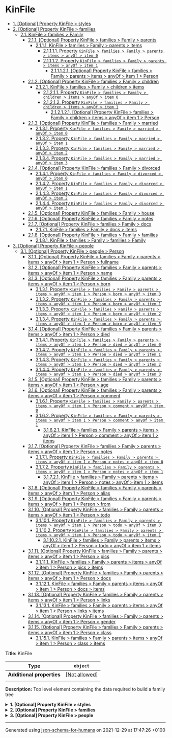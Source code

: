 # KinFile

- [1. [Optional] Property KinFile > styles](#styles)
- [2. [Optional] Property KinFile > families](#families)
  - [2.1. KinFile > families > Family](#families_items)
    - [2.1.1. [Optional] Property KinFile > families > Family > parents](#families_items_parents)
      - [2.1.1.1. KinFile > families > Family > parents > items](#families_items_parents_items)
        - [2.1.1.1.1. Property `KinFile > families > Family > parents > items > anyOf > item 0`](#families_items_parents_items_anyOf_i0)
        - [2.1.1.1.2. Property `KinFile > families > Family > parents > items > anyOf > item 1`](#families_items_parents_items_anyOf_i1)
          - [2.1.1.1.2.1. [Optional] Property KinFile > families > Family > parents > items > anyOf > item 1 > Person](#families_items_parents_items_anyOf_i1_additionalProperties)
    - [2.1.2. [Optional] Property KinFile > families > Family > children](#families_items_children)
      - [2.1.2.1. KinFile > families > Family > children > items](#families_items_children_items)
        - [2.1.2.1.1. Property `KinFile > families > Family > children > items > anyOf > item 0`](#families_items_children_items_anyOf_i0)
        - [2.1.2.1.2. Property `KinFile > families > Family > children > items > anyOf > item 1`](#families_items_children_items_anyOf_i1)
          - [2.1.2.1.2.1. [Optional] Property KinFile > families > Family > children > items > anyOf > item 1 > Person](#families_items_children_items_anyOf_i1_additionalProperties)
    - [2.1.3. [Optional] Property KinFile > families > Family > married](#families_items_married)
      - [2.1.3.1. Property `KinFile > families > Family > married > anyOf > item 0`](#families_items_married_anyOf_i0)
      - [2.1.3.2. Property `KinFile > families > Family > married > anyOf > item 1`](#families_items_married_anyOf_i1)
      - [2.1.3.3. Property `KinFile > families > Family > married > anyOf > item 2`](#families_items_married_anyOf_i2)
      - [2.1.3.4. Property `KinFile > families > Family > married > anyOf > item 3`](#families_items_married_anyOf_i3)
    - [2.1.4. [Optional] Property KinFile > families > Family > divorced](#families_items_divorced)
      - [2.1.4.1. Property `KinFile > families > Family > divorced > anyOf > item 0`](#families_items_divorced_anyOf_i0)
      - [2.1.4.2. Property `KinFile > families > Family > divorced > anyOf > item 1`](#families_items_divorced_anyOf_i1)
      - [2.1.4.3. Property `KinFile > families > Family > divorced > anyOf > item 2`](#families_items_divorced_anyOf_i2)
      - [2.1.4.4. Property `KinFile > families > Family > divorced > anyOf > item 3`](#families_items_divorced_anyOf_i3)
    - [2.1.5. [Optional] Property KinFile > families > Family > house](#families_items_house)
    - [2.1.6. [Optional] Property KinFile > families > Family > notes](#families_items_notes)
    - [2.1.7. [Optional] Property KinFile > families > Family > docs](#families_items_docs)
      - [2.1.7.1. KinFile > families > Family > docs > items](#families_items_docs_items)
    - [2.1.8. [Optional] Property KinFile > families > Family > families](#families_items_families)
      - [2.1.8.1. KinFile > families > Family > families > Family](#families_items_families_items)
- [3. [Optional] Property KinFile > people](#people)
  - [3.1. [Optional] Property KinFile > people > Person](#people_additionalProperties)
    - [3.1.1. [Optional] Property KinFile > families > Family > parents > items > anyOf > item 1 > Person > fullname](#families_items_parents_items_anyOf_i1_additionalProperties_fullname)
    - [3.1.2. [Optional] Property KinFile > families > Family > parents > items > anyOf > item 1 > Person > name](#families_items_parents_items_anyOf_i1_additionalProperties_name)
    - [3.1.3. [Optional] Property KinFile > families > Family > parents > items > anyOf > item 1 > Person > born](#families_items_parents_items_anyOf_i1_additionalProperties_born)
      - [3.1.3.1. Property `KinFile > families > Family > parents > items > anyOf > item 1 > Person > born > anyOf > item 0`](#families_items_parents_items_anyOf_i1_additionalProperties_born_anyOf_i0)
      - [3.1.3.2. Property `KinFile > families > Family > parents > items > anyOf > item 1 > Person > born > anyOf > item 1`](#families_items_parents_items_anyOf_i1_additionalProperties_born_anyOf_i1)
      - [3.1.3.3. Property `KinFile > families > Family > parents > items > anyOf > item 1 > Person > born > anyOf > item 2`](#families_items_parents_items_anyOf_i1_additionalProperties_born_anyOf_i2)
      - [3.1.3.4. Property `KinFile > families > Family > parents > items > anyOf > item 1 > Person > born > anyOf > item 3`](#families_items_parents_items_anyOf_i1_additionalProperties_born_anyOf_i3)
    - [3.1.4. [Optional] Property KinFile > families > Family > parents > items > anyOf > item 1 > Person > died](#families_items_parents_items_anyOf_i1_additionalProperties_died)
      - [3.1.4.1. Property `KinFile > families > Family > parents > items > anyOf > item 1 > Person > died > anyOf > item 0`](#families_items_parents_items_anyOf_i1_additionalProperties_died_anyOf_i0)
      - [3.1.4.2. Property `KinFile > families > Family > parents > items > anyOf > item 1 > Person > died > anyOf > item 1`](#families_items_parents_items_anyOf_i1_additionalProperties_died_anyOf_i1)
      - [3.1.4.3. Property `KinFile > families > Family > parents > items > anyOf > item 1 > Person > died > anyOf > item 2`](#families_items_parents_items_anyOf_i1_additionalProperties_died_anyOf_i2)
      - [3.1.4.4. Property `KinFile > families > Family > parents > items > anyOf > item 1 > Person > died > anyOf > item 3`](#families_items_parents_items_anyOf_i1_additionalProperties_died_anyOf_i3)
    - [3.1.5. [Optional] Property KinFile > families > Family > parents > items > anyOf > item 1 > Person > age](#families_items_parents_items_anyOf_i1_additionalProperties_age)
    - [3.1.6. [Optional] Property KinFile > families > Family > parents > items > anyOf > item 1 > Person > comment](#families_items_parents_items_anyOf_i1_additionalProperties_comment)
      - [3.1.6.1. Property `KinFile > families > Family > parents > items > anyOf > item 1 > Person > comment > anyOf > item 0`](#families_items_parents_items_anyOf_i1_additionalProperties_comment_anyOf_i0)
      - [3.1.6.2. Property `KinFile > families > Family > parents > items > anyOf > item 1 > Person > comment > anyOf > item 1`](#families_items_parents_items_anyOf_i1_additionalProperties_comment_anyOf_i1)
        - [3.1.6.2.1. KinFile > families > Family > parents > items > anyOf > item 1 > Person > comment > anyOf > item 1 > items](#families_items_parents_items_anyOf_i1_additionalProperties_comment_anyOf_i1_items)
    - [3.1.7. [Optional] Property KinFile > families > Family > parents > items > anyOf > item 1 > Person > notes](#families_items_parents_items_anyOf_i1_additionalProperties_notes)
      - [3.1.7.1. Property `KinFile > families > Family > parents > items > anyOf > item 1 > Person > notes > anyOf > item 0`](#families_items_parents_items_anyOf_i1_additionalProperties_notes_anyOf_i0)
      - [3.1.7.2. Property `KinFile > families > Family > parents > items > anyOf > item 1 > Person > notes > anyOf > item 1`](#families_items_parents_items_anyOf_i1_additionalProperties_notes_anyOf_i1)
        - [3.1.7.2.1. KinFile > families > Family > parents > items > anyOf > item 1 > Person > notes > anyOf > item 1 > items](#families_items_parents_items_anyOf_i1_additionalProperties_notes_anyOf_i1_items)
    - [3.1.8. [Optional] Property KinFile > families > Family > parents > items > anyOf > item 1 > Person > alias](#families_items_parents_items_anyOf_i1_additionalProperties_alias)
    - [3.1.9. [Optional] Property KinFile > families > Family > parents > items > anyOf > item 1 > Person > from](#families_items_parents_items_anyOf_i1_additionalProperties_from)
    - [3.1.10. [Optional] Property KinFile > families > Family > parents > items > anyOf > item 1 > Person > todo](#families_items_parents_items_anyOf_i1_additionalProperties_todo)
      - [3.1.10.1. Property `KinFile > families > Family > parents > items > anyOf > item 1 > Person > todo > anyOf > item 0`](#families_items_parents_items_anyOf_i1_additionalProperties_todo_anyOf_i0)
      - [3.1.10.2. Property `KinFile > families > Family > parents > items > anyOf > item 1 > Person > todo > anyOf > item 1`](#families_items_parents_items_anyOf_i1_additionalProperties_todo_anyOf_i1)
        - [3.1.10.2.1. KinFile > families > Family > parents > items > anyOf > item 1 > Person > todo > anyOf > item 1 > items](#families_items_parents_items_anyOf_i1_additionalProperties_todo_anyOf_i1_items)
    - [3.1.11. [Optional] Property KinFile > families > Family > parents > items > anyOf > item 1 > Person > pics](#families_items_parents_items_anyOf_i1_additionalProperties_pics)
      - [3.1.11.1. KinFile > families > Family > parents > items > anyOf > item 1 > Person > pics > items](#families_items_parents_items_anyOf_i1_additionalProperties_pics_items)
    - [3.1.12. [Optional] Property KinFile > families > Family > parents > items > anyOf > item 1 > Person > docs](#families_items_parents_items_anyOf_i1_additionalProperties_docs)
      - [3.1.12.1. KinFile > families > Family > parents > items > anyOf > item 1 > Person > docs > items](#families_items_parents_items_anyOf_i1_additionalProperties_docs_items)
    - [3.1.13. [Optional] Property KinFile > families > Family > parents > items > anyOf > item 1 > Person > links](#families_items_parents_items_anyOf_i1_additionalProperties_links)
      - [3.1.13.1. KinFile > families > Family > parents > items > anyOf > item 1 > Person > links > items](#families_items_parents_items_anyOf_i1_additionalProperties_links_items)
    - [3.1.14. [Optional] Property KinFile > families > Family > parents > items > anyOf > item 1 > Person > gender](#families_items_parents_items_anyOf_i1_additionalProperties_gender)
    - [3.1.15. [Optional] Property KinFile > families > Family > parents > items > anyOf > item 1 > Person > class](#families_items_parents_items_anyOf_i1_additionalProperties_class)
      - [3.1.15.1. KinFile > families > Family > parents > items > anyOf > item 1 > Person > class > items](#families_items_parents_items_anyOf_i1_additionalProperties_class_items)

**Title:** KinFile

| Type                      | `object`                                                |
| ------------------------- | ------------------------------------------------------- |
| **Additional properties** | [[Not allowed]](# "Additional Properties not allowed.") |
|                           |                                                         |

**Description:** Top level element containing the data required to build a family tree

<details>
<summary><strong> <a name="styles"></a>1. [Optional] Property KinFile > styles</strong>  

</summary>
<blockquote>

**Title:** Styles

| Type                      | `object`                                                                  |
| ------------------------- | ------------------------------------------------------------------------- |
| **Additional properties** | [[Any type: allowed]](# "Additional Properties of any type are allowed.") |
|                           |                                                                           |

</blockquote>
</details>

<details>
<summary><strong> <a name="families"></a>2. [Optional] Property KinFile > families</strong>  

</summary>
<blockquote>

**Title:** Families

| Type                      | `array`                                                                   |
| ------------------------- | ------------------------------------------------------------------------- |
| **Additional properties** | [[Any type: allowed]](# "Additional Properties of any type are allowed.") |
|                           |                                                                           |

|                      | Array restrictions |
| -------------------- | ------------------ |
| **Min items**        | N/A                |
| **Max items**        | N/A                |
| **Items unicity**    | False              |
| **Additional items** | False              |
| **Tuple validation** | See below          |
|                      |                    |

| Each item of this array must be | Description                                                                    |
| ------------------------------- | ------------------------------------------------------------------------------ |
| [Family](#families_items)       | Represents a family kernel with parents and children and any descendant family |
|                                 |                                                                                |

### <a name="families_items"></a>2.1. KinFile > families > Family

| Type                      | `object`                                                                  |
| ------------------------- | ------------------------------------------------------------------------- |
| **Additional properties** | [[Any type: allowed]](# "Additional Properties of any type are allowed.") |
| **Defined in**            | #/definitions/Family                                                      |
|                           |                                                                           |

**Description:** Represents a family kernel with parents and children and any descendant family

<details>
<summary><strong> <a name="families_items_parents"></a>2.1.1. [Optional] Property KinFile > families > Family > parents</strong>  

</summary>
<blockquote>

**Title:** Parents

| Type                      | `array`                                                                   |
| ------------------------- | ------------------------------------------------------------------------- |
| **Additional properties** | [[Any type: allowed]](# "Additional Properties of any type are allowed.") |
|                           |                                                                           |

|                      | Array restrictions |
| -------------------- | ------------------ |
| **Min items**        | N/A                |
| **Max items**        | N/A                |
| **Items unicity**    | False              |
| **Additional items** | False              |
| **Tuple validation** | See below          |
|                      |                    |

| Each item of this array must be        | Description |
| -------------------------------------- | ----------- |
| [items](#families_items_parents_items) | -           |
|                                        |             |

##### <a name="families_items_parents_items"></a>2.1.1.1. KinFile > families > Family > parents > items

| Type                      | `combining`                                                               |
| ------------------------- | ------------------------------------------------------------------------- |
| **Additional properties** | [[Any type: allowed]](# "Additional Properties of any type are allowed.") |
|                           |                                                                           |

<blockquote>

| Any of(Option)                                   |
| ------------------------------------------------ |
| [item 0](#families_items_parents_items_anyOf_i0) |
| [item 1](#families_items_parents_items_anyOf_i1) |
|                                                  |

<blockquote>

##### <a name="families_items_parents_items_anyOf_i0"></a>2.1.1.1.1. Property `KinFile > families > Family > parents > items > anyOf > item 0`

| Type                      | `string`                                                                  |
| ------------------------- | ------------------------------------------------------------------------- |
| **Additional properties** | [[Any type: allowed]](# "Additional Properties of any type are allowed.") |
|                           |                                                                           |

</blockquote>
<blockquote>

##### <a name="families_items_parents_items_anyOf_i1"></a>2.1.1.1.2. Property `KinFile > families > Family > parents > items > anyOf > item 1`

| Type                      | `object`                                                                                                                                        |
| ------------------------- | ----------------------------------------------------------------------------------------------------------------------------------------------- |
| **Additional properties** | [[Should-conform]](#families_items_parents_items_anyOf_i1_additionalProperties "Each additional property must conform to the following schema") |
|                           |                                                                                                                                                 |

<details>
<summary><strong> <a name="families_items_parents_items_anyOf_i1_additionalProperties"></a>2.1.1.1.2.1. [Optional] Property KinFile > families > Family > parents > items > anyOf > item 1 > Person</strong>  

</summary>
<blockquote>

| Type                      | `object`                                                                  |
| ------------------------- | ------------------------------------------------------------------------- |
| **Additional properties** | [[Any type: allowed]](# "Additional Properties of any type are allowed.") |
| **Same definition as**    | [Person](#people_additionalProperties)                                    |
|                           |                                                                           |

**Description:** Represents the data of a person

</blockquote>
</details>

</blockquote>

</blockquote>

</blockquote>
</details>

<details>
<summary><strong> <a name="families_items_children"></a>2.1.2. [Optional] Property KinFile > families > Family > children</strong>  

</summary>
<blockquote>

**Title:** Children

| Type                      | `array`                                                                   |
| ------------------------- | ------------------------------------------------------------------------- |
| **Additional properties** | [[Any type: allowed]](# "Additional Properties of any type are allowed.") |
|                           |                                                                           |

|                      | Array restrictions |
| -------------------- | ------------------ |
| **Min items**        | N/A                |
| **Max items**        | N/A                |
| **Items unicity**    | False              |
| **Additional items** | False              |
| **Tuple validation** | See below          |
|                      |                    |

| Each item of this array must be         | Description |
| --------------------------------------- | ----------- |
| [items](#families_items_children_items) | -           |
|                                         |             |

##### <a name="families_items_children_items"></a>2.1.2.1. KinFile > families > Family > children > items

| Type                      | `combining`                                                               |
| ------------------------- | ------------------------------------------------------------------------- |
| **Additional properties** | [[Any type: allowed]](# "Additional Properties of any type are allowed.") |
|                           |                                                                           |

<blockquote>

| Any of(Option)                                    |
| ------------------------------------------------- |
| [item 0](#families_items_children_items_anyOf_i0) |
| [item 1](#families_items_children_items_anyOf_i1) |
|                                                   |

<blockquote>

##### <a name="families_items_children_items_anyOf_i0"></a>2.1.2.1.1. Property `KinFile > families > Family > children > items > anyOf > item 0`

| Type                      | `string`                                                                  |
| ------------------------- | ------------------------------------------------------------------------- |
| **Additional properties** | [[Any type: allowed]](# "Additional Properties of any type are allowed.") |
|                           |                                                                           |

</blockquote>
<blockquote>

##### <a name="families_items_children_items_anyOf_i1"></a>2.1.2.1.2. Property `KinFile > families > Family > children > items > anyOf > item 1`

| Type                      | `object`                                                                                                                                         |
| ------------------------- | ------------------------------------------------------------------------------------------------------------------------------------------------ |
| **Additional properties** | [[Should-conform]](#families_items_children_items_anyOf_i1_additionalProperties "Each additional property must conform to the following schema") |
|                           |                                                                                                                                                  |

<details>
<summary><strong> <a name="families_items_children_items_anyOf_i1_additionalProperties"></a>2.1.2.1.2.1. [Optional] Property KinFile > families > Family > children > items > anyOf > item 1 > Person</strong>  

</summary>
<blockquote>

| Type                      | `object`                                                                  |
| ------------------------- | ------------------------------------------------------------------------- |
| **Additional properties** | [[Any type: allowed]](# "Additional Properties of any type are allowed.") |
| **Same definition as**    | [Person](#families_items_parents_items_anyOf_i1_additionalProperties)     |
|                           |                                                                           |

**Description:** Represents the data of a person

</blockquote>
</details>

</blockquote>

</blockquote>

</blockquote>
</details>

<details>
<summary><strong> <a name="families_items_married"></a>2.1.3. [Optional] Property KinFile > families > Family > married</strong>  

</summary>
<blockquote>

**Title:** Married

| Type                      | `combining`                                                               |
| ------------------------- | ------------------------------------------------------------------------- |
| **Additional properties** | [[Any type: allowed]](# "Additional Properties of any type are allowed.") |
| **Default**               | `true`                                                                    |
|                           |                                                                           |

<blockquote>

| Any of(Option)                             |
| ------------------------------------------ |
| [item 0](#families_items_married_anyOf_i0) |
| [item 1](#families_items_married_anyOf_i1) |
| [item 2](#families_items_married_anyOf_i2) |
| [item 3](#families_items_married_anyOf_i3) |
|                                            |

<blockquote>

##### <a name="families_items_married_anyOf_i0"></a>2.1.3.1. Property `KinFile > families > Family > married > anyOf > item 0`

| Type                      | `boolean`                                                                 |
| ------------------------- | ------------------------------------------------------------------------- |
| **Additional properties** | [[Any type: allowed]](# "Additional Properties of any type are allowed.") |
|                           |                                                                           |

</blockquote>
<blockquote>

##### <a name="families_items_married_anyOf_i1"></a>2.1.3.2. Property `KinFile > families > Family > married > anyOf > item 1`

| Type                      | `integer`                                                                 |
| ------------------------- | ------------------------------------------------------------------------- |
| **Additional properties** | [[Any type: allowed]](# "Additional Properties of any type are allowed.") |
|                           |                                                                           |

</blockquote>
<blockquote>

##### <a name="families_items_married_anyOf_i2"></a>2.1.3.3. Property `KinFile > families > Family > married > anyOf > item 2`

| Type                      | `string`                                                                  |
| ------------------------- | ------------------------------------------------------------------------- |
| **Additional properties** | [[Any type: allowed]](# "Additional Properties of any type are allowed.") |
|                           |                                                                           |

</blockquote>
<blockquote>

##### <a name="families_items_married_anyOf_i3"></a>2.1.3.4. Property `KinFile > families > Family > married > anyOf > item 3`

| Type                      | `string`                                                                  |
| ------------------------- | ------------------------------------------------------------------------- |
| **Additional properties** | [[Any type: allowed]](# "Additional Properties of any type are allowed.") |
|                           |                                                                           |

</blockquote>

</blockquote>

</blockquote>
</details>

<details>
<summary><strong> <a name="families_items_divorced"></a>2.1.4. [Optional] Property KinFile > families > Family > divorced</strong>  

</summary>
<blockquote>

**Title:** Divorced

| Type                      | `combining`                                                               |
| ------------------------- | ------------------------------------------------------------------------- |
| **Additional properties** | [[Any type: allowed]](# "Additional Properties of any type are allowed.") |
| **Default**               | `false`                                                                   |
|                           |                                                                           |

<blockquote>

| Any of(Option)                              |
| ------------------------------------------- |
| [item 0](#families_items_divorced_anyOf_i0) |
| [item 1](#families_items_divorced_anyOf_i1) |
| [item 2](#families_items_divorced_anyOf_i2) |
| [item 3](#families_items_divorced_anyOf_i3) |
|                                             |

<blockquote>

##### <a name="families_items_divorced_anyOf_i0"></a>2.1.4.1. Property `KinFile > families > Family > divorced > anyOf > item 0`

| Type                      | `boolean`                                                                 |
| ------------------------- | ------------------------------------------------------------------------- |
| **Additional properties** | [[Any type: allowed]](# "Additional Properties of any type are allowed.") |
|                           |                                                                           |

</blockquote>
<blockquote>

##### <a name="families_items_divorced_anyOf_i1"></a>2.1.4.2. Property `KinFile > families > Family > divorced > anyOf > item 1`

| Type                      | `integer`                                                                 |
| ------------------------- | ------------------------------------------------------------------------- |
| **Additional properties** | [[Any type: allowed]](# "Additional Properties of any type are allowed.") |
|                           |                                                                           |

</blockquote>
<blockquote>

##### <a name="families_items_divorced_anyOf_i2"></a>2.1.4.3. Property `KinFile > families > Family > divorced > anyOf > item 2`

| Type                      | `string`                                                                  |
| ------------------------- | ------------------------------------------------------------------------- |
| **Additional properties** | [[Any type: allowed]](# "Additional Properties of any type are allowed.") |
|                           |                                                                           |

</blockquote>
<blockquote>

##### <a name="families_items_divorced_anyOf_i3"></a>2.1.4.4. Property `KinFile > families > Family > divorced > anyOf > item 3`

| Type                      | `string`                                                                  |
| ------------------------- | ------------------------------------------------------------------------- |
| **Additional properties** | [[Any type: allowed]](# "Additional Properties of any type are allowed.") |
|                           |                                                                           |

</blockquote>

</blockquote>

</blockquote>
</details>

<details>
<summary><strong> <a name="families_items_house"></a>2.1.5. [Optional] Property KinFile > families > Family > house</strong>  

</summary>
<blockquote>

**Title:** House

| Type                      | `string`                                                                  |
| ------------------------- | ------------------------------------------------------------------------- |
| **Additional properties** | [[Any type: allowed]](# "Additional Properties of any type are allowed.") |
|                           |                                                                           |

</blockquote>
</details>

<details>
<summary><strong> <a name="families_items_notes"></a>2.1.6. [Optional] Property KinFile > families > Family > notes</strong>  

</summary>
<blockquote>

**Title:** Notes

| Type                      | `string`                                                                  |
| ------------------------- | ------------------------------------------------------------------------- |
| **Additional properties** | [[Any type: allowed]](# "Additional Properties of any type are allowed.") |
|                           |                                                                           |

</blockquote>
</details>

<details>
<summary><strong> <a name="families_items_docs"></a>2.1.7. [Optional] Property KinFile > families > Family > docs</strong>  

</summary>
<blockquote>

**Title:** Docs

| Type                      | `array of string`                                                         |
| ------------------------- | ------------------------------------------------------------------------- |
| **Additional properties** | [[Any type: allowed]](# "Additional Properties of any type are allowed.") |
|                           |                                                                           |

|                      | Array restrictions |
| -------------------- | ------------------ |
| **Min items**        | N/A                |
| **Max items**        | N/A                |
| **Items unicity**    | False              |
| **Additional items** | False              |
| **Tuple validation** | See below          |
|                      |                    |

| Each item of this array must be     | Description |
| ----------------------------------- | ----------- |
| [items](#families_items_docs_items) | -           |
|                                     |             |

##### <a name="families_items_docs_items"></a>2.1.7.1. KinFile > families > Family > docs > items

| Type                      | `string`                                                                  |
| ------------------------- | ------------------------------------------------------------------------- |
| **Additional properties** | [[Any type: allowed]](# "Additional Properties of any type are allowed.") |
|                           |                                                                           |

</blockquote>
</details>

<details>
<summary><strong> <a name="families_items_families"></a>2.1.8. [Optional] Property KinFile > families > Family > families</strong>  

</summary>
<blockquote>

**Title:** Families

| Type                      | `array`                                                                   |
| ------------------------- | ------------------------------------------------------------------------- |
| **Additional properties** | [[Any type: allowed]](# "Additional Properties of any type are allowed.") |
| **Default**               | `[]`                                                                      |
|                           |                                                                           |

|                      | Array restrictions |
| -------------------- | ------------------ |
| **Min items**        | N/A                |
| **Max items**        | N/A                |
| **Items unicity**    | False              |
| **Additional items** | False              |
| **Tuple validation** | See below          |
|                      |                    |

| Each item of this array must be          | Description                                                                    |
| ---------------------------------------- | ------------------------------------------------------------------------------ |
| [Family](#families_items_families_items) | Represents a family kernel with parents and children and any descendant family |
|                                          |                                                                                |

##### <a name="families_items_families_items"></a>2.1.8.1. KinFile > families > Family > families > Family

| Type                      | `object`                                                                  |
| ------------------------- | ------------------------------------------------------------------------- |
| **Additional properties** | [[Any type: allowed]](# "Additional Properties of any type are allowed.") |
| **Same definition as**    | [Family](#families_items)                                                 |
|                           |                                                                           |

**Description:** Represents a family kernel with parents and children and any descendant family

</blockquote>
</details>

</blockquote>
</details>

<details>
<summary><strong> <a name="people"></a>3. [Optional] Property KinFile > people</strong>  

</summary>
<blockquote>

**Title:** People

| Type                      | `object`                                                                                                         |
| ------------------------- | ---------------------------------------------------------------------------------------------------------------- |
| **Additional properties** | [[Should-conform]](#people_additionalProperties "Each additional property must conform to the following schema") |
| **Default**               | `{}`                                                                                                             |
|                           |                                                                                                                  |

<details>
<summary><strong> <a name="people_additionalProperties"></a>3.1. [Optional] Property KinFile > people > Person</strong>  

</summary>
<blockquote>

| Type                      | `object`                                                                  |
| ------------------------- | ------------------------------------------------------------------------- |
| **Additional properties** | [[Any type: allowed]](# "Additional Properties of any type are allowed.") |
| **Defined in**            | #/definitions/Person                                                      |
|                           |                                                                           |

**Description:** Represents the data of a person

<details>
<summary><strong> <a name="families_items_parents_items_anyOf_i1_additionalProperties_fullname"></a>3.1.1. [Optional] Property KinFile > families > Family > parents > items > anyOf > item 1 > Person > fullname</strong>  

</summary>
<blockquote>

**Title:** Fullname

| Type                      | `string`                                                                  |
| ------------------------- | ------------------------------------------------------------------------- |
| **Additional properties** | [[Any type: allowed]](# "Additional Properties of any type are allowed.") |
|                           |                                                                           |

**Description:** Surnames are placed first, followed by a comma and then the first name. If no comma, it is just considered the first name

</blockquote>
</details>

<details>
<summary><strong> <a name="families_items_parents_items_anyOf_i1_additionalProperties_name"></a>3.1.2. [Optional] Property KinFile > families > Family > parents > items > anyOf > item 1 > Person > name</strong>  

</summary>
<blockquote>

**Title:** Name

| Type                      | `string`                                                                  |
| ------------------------- | ------------------------------------------------------------------------- |
| **Additional properties** | [[Any type: allowed]](# "Additional Properties of any type are allowed.") |
|                           |                                                                           |

**Description:** TODO: Explain difference between id, name, fullname and alias. or a year or a string annotation.

</blockquote>
</details>

<details>
<summary><strong> <a name="families_items_parents_items_anyOf_i1_additionalProperties_born"></a>3.1.3. [Optional] Property KinFile > families > Family > parents > items > anyOf > item 1 > Person > born</strong>  

</summary>
<blockquote>

**Title:** Born

| Type                      | `combining`                                                               |
| ------------------------- | ------------------------------------------------------------------------- |
| **Additional properties** | [[Any type: allowed]](# "Additional Properties of any type are allowed.") |
| **Default**               | `true`                                                                    |
|                           |                                                                           |

**Description:** Date of birth or false to indicate stillborn, or true to indicate unknown date or a year or a string annotation.

<blockquote>

| Any of(Option)                                                                      |
| ----------------------------------------------------------------------------------- |
| [item 0](#families_items_parents_items_anyOf_i1_additionalProperties_born_anyOf_i0) |
| [item 1](#families_items_parents_items_anyOf_i1_additionalProperties_born_anyOf_i1) |
| [item 2](#families_items_parents_items_anyOf_i1_additionalProperties_born_anyOf_i2) |
| [item 3](#families_items_parents_items_anyOf_i1_additionalProperties_born_anyOf_i3) |
|                                                                                     |

<blockquote>

##### <a name="families_items_parents_items_anyOf_i1_additionalProperties_born_anyOf_i0"></a>3.1.3.1. Property `KinFile > families > Family > parents > items > anyOf > item 1 > Person > born > anyOf > item 0`

| Type                      | `boolean`                                                                 |
| ------------------------- | ------------------------------------------------------------------------- |
| **Additional properties** | [[Any type: allowed]](# "Additional Properties of any type are allowed.") |
|                           |                                                                           |

</blockquote>
<blockquote>

##### <a name="families_items_parents_items_anyOf_i1_additionalProperties_born_anyOf_i1"></a>3.1.3.2. Property `KinFile > families > Family > parents > items > anyOf > item 1 > Person > born > anyOf > item 1`

| Type                      | `integer`                                                                 |
| ------------------------- | ------------------------------------------------------------------------- |
| **Additional properties** | [[Any type: allowed]](# "Additional Properties of any type are allowed.") |
|                           |                                                                           |

</blockquote>
<blockquote>

##### <a name="families_items_parents_items_anyOf_i1_additionalProperties_born_anyOf_i2"></a>3.1.3.3. Property `KinFile > families > Family > parents > items > anyOf > item 1 > Person > born > anyOf > item 2`

| Type                      | `string`                                                                  |
| ------------------------- | ------------------------------------------------------------------------- |
| **Additional properties** | [[Any type: allowed]](# "Additional Properties of any type are allowed.") |
|                           |                                                                           |

</blockquote>
<blockquote>

##### <a name="families_items_parents_items_anyOf_i1_additionalProperties_born_anyOf_i3"></a>3.1.3.4. Property `KinFile > families > Family > parents > items > anyOf > item 1 > Person > born > anyOf > item 3`

| Type                      | `string`                                                                  |
| ------------------------- | ------------------------------------------------------------------------- |
| **Additional properties** | [[Any type: allowed]](# "Additional Properties of any type are allowed.") |
|                           |                                                                           |

</blockquote>

</blockquote>

</blockquote>
</details>

<details>
<summary><strong> <a name="families_items_parents_items_anyOf_i1_additionalProperties_died"></a>3.1.4. [Optional] Property KinFile > families > Family > parents > items > anyOf > item 1 > Person > died</strong>  

</summary>
<blockquote>

**Title:** Died

| Type                      | `combining`                                                               |
| ------------------------- | ------------------------------------------------------------------------- |
| **Additional properties** | [[Any type: allowed]](# "Additional Properties of any type are allowed.") |
| **Default**               | `false`                                                                   |
|                           |                                                                           |

**Description:** Date of death of true to indicate dead but unknown date or a year or a string annotation.

<blockquote>

| Any of(Option)                                                                      |
| ----------------------------------------------------------------------------------- |
| [item 0](#families_items_parents_items_anyOf_i1_additionalProperties_died_anyOf_i0) |
| [item 1](#families_items_parents_items_anyOf_i1_additionalProperties_died_anyOf_i1) |
| [item 2](#families_items_parents_items_anyOf_i1_additionalProperties_died_anyOf_i2) |
| [item 3](#families_items_parents_items_anyOf_i1_additionalProperties_died_anyOf_i3) |
|                                                                                     |

<blockquote>

##### <a name="families_items_parents_items_anyOf_i1_additionalProperties_died_anyOf_i0"></a>3.1.4.1. Property `KinFile > families > Family > parents > items > anyOf > item 1 > Person > died > anyOf > item 0`

| Type                      | `boolean`                                                                 |
| ------------------------- | ------------------------------------------------------------------------- |
| **Additional properties** | [[Any type: allowed]](# "Additional Properties of any type are allowed.") |
|                           |                                                                           |

</blockquote>
<blockquote>

##### <a name="families_items_parents_items_anyOf_i1_additionalProperties_died_anyOf_i1"></a>3.1.4.2. Property `KinFile > families > Family > parents > items > anyOf > item 1 > Person > died > anyOf > item 1`

| Type                      | `integer`                                                                 |
| ------------------------- | ------------------------------------------------------------------------- |
| **Additional properties** | [[Any type: allowed]](# "Additional Properties of any type are allowed.") |
|                           |                                                                           |

</blockquote>
<blockquote>

##### <a name="families_items_parents_items_anyOf_i1_additionalProperties_died_anyOf_i2"></a>3.1.4.3. Property `KinFile > families > Family > parents > items > anyOf > item 1 > Person > died > anyOf > item 2`

| Type                      | `string`                                                                  |
| ------------------------- | ------------------------------------------------------------------------- |
| **Additional properties** | [[Any type: allowed]](# "Additional Properties of any type are allowed.") |
|                           |                                                                           |

</blockquote>
<blockquote>

##### <a name="families_items_parents_items_anyOf_i1_additionalProperties_died_anyOf_i3"></a>3.1.4.4. Property `KinFile > families > Family > parents > items > anyOf > item 1 > Person > died > anyOf > item 3`

| Type                      | `string`                                                                  |
| ------------------------- | ------------------------------------------------------------------------- |
| **Additional properties** | [[Any type: allowed]](# "Additional Properties of any type are allowed.") |
|                           |                                                                           |

</blockquote>

</blockquote>

</blockquote>
</details>

<details>
<summary><strong> <a name="families_items_parents_items_anyOf_i1_additionalProperties_age"></a>3.1.5. [Optional] Property KinFile > families > Family > parents > items > anyOf > item 1 > Person > age</strong>  

</summary>
<blockquote>

**Title:** Age

| Type                      | `integer`                                                                 |
| ------------------------- | ------------------------------------------------------------------------- |
| **Additional properties** | [[Any type: allowed]](# "Additional Properties of any type are allowed.") |
|                           |                                                                           |

</blockquote>
</details>

<details>
<summary><strong> <a name="families_items_parents_items_anyOf_i1_additionalProperties_comment"></a>3.1.6. [Optional] Property KinFile > families > Family > parents > items > anyOf > item 1 > Person > comment</strong>  

</summary>
<blockquote>

**Title:** Comment

| Type                      | `combining`                                                               |
| ------------------------- | ------------------------------------------------------------------------- |
| **Additional properties** | [[Any type: allowed]](# "Additional Properties of any type are allowed.") |
|                           |                                                                           |

<blockquote>

| Any of(Option)                                                                         |
| -------------------------------------------------------------------------------------- |
| [item 0](#families_items_parents_items_anyOf_i1_additionalProperties_comment_anyOf_i0) |
| [item 1](#families_items_parents_items_anyOf_i1_additionalProperties_comment_anyOf_i1) |
|                                                                                        |

<blockquote>

##### <a name="families_items_parents_items_anyOf_i1_additionalProperties_comment_anyOf_i0"></a>3.1.6.1. Property `KinFile > families > Family > parents > items > anyOf > item 1 > Person > comment > anyOf > item 0`

| Type                      | `string`                                                                  |
| ------------------------- | ------------------------------------------------------------------------- |
| **Additional properties** | [[Any type: allowed]](# "Additional Properties of any type are allowed.") |
|                           |                                                                           |

</blockquote>
<blockquote>

##### <a name="families_items_parents_items_anyOf_i1_additionalProperties_comment_anyOf_i1"></a>3.1.6.2. Property `KinFile > families > Family > parents > items > anyOf > item 1 > Person > comment > anyOf > item 1`

| Type                      | `array of string`                                                         |
| ------------------------- | ------------------------------------------------------------------------- |
| **Additional properties** | [[Any type: allowed]](# "Additional Properties of any type are allowed.") |
|                           |                                                                           |

|                      | Array restrictions |
| -------------------- | ------------------ |
| **Min items**        | N/A                |
| **Max items**        | N/A                |
| **Items unicity**    | False              |
| **Additional items** | False              |
| **Tuple validation** | See below          |
|                      |                    |

| Each item of this array must be                                                             | Description |
| ------------------------------------------------------------------------------------------- | ----------- |
| [items](#families_items_parents_items_anyOf_i1_additionalProperties_comment_anyOf_i1_items) | -           |
|                                                                                             |             |

##### <a name="families_items_parents_items_anyOf_i1_additionalProperties_comment_anyOf_i1_items"></a>3.1.6.2.1. KinFile > families > Family > parents > items > anyOf > item 1 > Person > comment > anyOf > item 1 > items

| Type                      | `string`                                                                  |
| ------------------------- | ------------------------------------------------------------------------- |
| **Additional properties** | [[Any type: allowed]](# "Additional Properties of any type are allowed.") |
|                           |                                                                           |

</blockquote>

</blockquote>

</blockquote>
</details>

<details>
<summary><strong> <a name="families_items_parents_items_anyOf_i1_additionalProperties_notes"></a>3.1.7. [Optional] Property KinFile > families > Family > parents > items > anyOf > item 1 > Person > notes</strong>  

</summary>
<blockquote>

**Title:** Notes

| Type                      | `combining`                                                               |
| ------------------------- | ------------------------------------------------------------------------- |
| **Additional properties** | [[Any type: allowed]](# "Additional Properties of any type are allowed.") |
|                           |                                                                           |

<blockquote>

| Any of(Option)                                                                       |
| ------------------------------------------------------------------------------------ |
| [item 0](#families_items_parents_items_anyOf_i1_additionalProperties_notes_anyOf_i0) |
| [item 1](#families_items_parents_items_anyOf_i1_additionalProperties_notes_anyOf_i1) |
|                                                                                      |

<blockquote>

##### <a name="families_items_parents_items_anyOf_i1_additionalProperties_notes_anyOf_i0"></a>3.1.7.1. Property `KinFile > families > Family > parents > items > anyOf > item 1 > Person > notes > anyOf > item 0`

| Type                      | `string`                                                                  |
| ------------------------- | ------------------------------------------------------------------------- |
| **Additional properties** | [[Any type: allowed]](# "Additional Properties of any type are allowed.") |
|                           |                                                                           |

</blockquote>
<blockquote>

##### <a name="families_items_parents_items_anyOf_i1_additionalProperties_notes_anyOf_i1"></a>3.1.7.2. Property `KinFile > families > Family > parents > items > anyOf > item 1 > Person > notes > anyOf > item 1`

| Type                      | `array of string`                                                         |
| ------------------------- | ------------------------------------------------------------------------- |
| **Additional properties** | [[Any type: allowed]](# "Additional Properties of any type are allowed.") |
|                           |                                                                           |

|                      | Array restrictions |
| -------------------- | ------------------ |
| **Min items**        | N/A                |
| **Max items**        | N/A                |
| **Items unicity**    | False              |
| **Additional items** | False              |
| **Tuple validation** | See below          |
|                      |                    |

| Each item of this array must be                                                           | Description |
| ----------------------------------------------------------------------------------------- | ----------- |
| [items](#families_items_parents_items_anyOf_i1_additionalProperties_notes_anyOf_i1_items) | -           |
|                                                                                           |             |

##### <a name="families_items_parents_items_anyOf_i1_additionalProperties_notes_anyOf_i1_items"></a>3.1.7.2.1. KinFile > families > Family > parents > items > anyOf > item 1 > Person > notes > anyOf > item 1 > items

| Type                      | `string`                                                                  |
| ------------------------- | ------------------------------------------------------------------------- |
| **Additional properties** | [[Any type: allowed]](# "Additional Properties of any type are allowed.") |
|                           |                                                                           |

</blockquote>

</blockquote>

</blockquote>
</details>

<details>
<summary><strong> <a name="families_items_parents_items_anyOf_i1_additionalProperties_alias"></a>3.1.8. [Optional] Property KinFile > families > Family > parents > items > anyOf > item 1 > Person > alias</strong>  

</summary>
<blockquote>

**Title:** Alias

| Type                      | `string`                                                                  |
| ------------------------- | ------------------------------------------------------------------------- |
| **Additional properties** | [[Any type: allowed]](# "Additional Properties of any type are allowed.") |
|                           |                                                                           |

</blockquote>
</details>

<details>
<summary><strong> <a name="families_items_parents_items_anyOf_i1_additionalProperties_from"></a>3.1.9. [Optional] Property KinFile > families > Family > parents > items > anyOf > item 1 > Person > from</strong>  

</summary>
<blockquote>

**Title:** From

| Type                      | `string`                                                                  |
| ------------------------- | ------------------------------------------------------------------------- |
| **Additional properties** | [[Any type: allowed]](# "Additional Properties of any type are allowed.") |
|                           |                                                                           |

</blockquote>
</details>

<details>
<summary><strong> <a name="families_items_parents_items_anyOf_i1_additionalProperties_todo"></a>3.1.10. [Optional] Property KinFile > families > Family > parents > items > anyOf > item 1 > Person > todo</strong>  

</summary>
<blockquote>

**Title:** Todo

| Type                      | `combining`                                                               |
| ------------------------- | ------------------------------------------------------------------------- |
| **Additional properties** | [[Any type: allowed]](# "Additional Properties of any type are allowed.") |
|                           |                                                                           |

<blockquote>

| Any of(Option)                                                                      |
| ----------------------------------------------------------------------------------- |
| [item 0](#families_items_parents_items_anyOf_i1_additionalProperties_todo_anyOf_i0) |
| [item 1](#families_items_parents_items_anyOf_i1_additionalProperties_todo_anyOf_i1) |
|                                                                                     |

<blockquote>

##### <a name="families_items_parents_items_anyOf_i1_additionalProperties_todo_anyOf_i0"></a>3.1.10.1. Property `KinFile > families > Family > parents > items > anyOf > item 1 > Person > todo > anyOf > item 0`

| Type                      | `string`                                                                  |
| ------------------------- | ------------------------------------------------------------------------- |
| **Additional properties** | [[Any type: allowed]](# "Additional Properties of any type are allowed.") |
|                           |                                                                           |

</blockquote>
<blockquote>

##### <a name="families_items_parents_items_anyOf_i1_additionalProperties_todo_anyOf_i1"></a>3.1.10.2. Property `KinFile > families > Family > parents > items > anyOf > item 1 > Person > todo > anyOf > item 1`

| Type                      | `array of string`                                                         |
| ------------------------- | ------------------------------------------------------------------------- |
| **Additional properties** | [[Any type: allowed]](# "Additional Properties of any type are allowed.") |
|                           |                                                                           |

|                      | Array restrictions |
| -------------------- | ------------------ |
| **Min items**        | N/A                |
| **Max items**        | N/A                |
| **Items unicity**    | False              |
| **Additional items** | False              |
| **Tuple validation** | See below          |
|                      |                    |

| Each item of this array must be                                                          | Description |
| ---------------------------------------------------------------------------------------- | ----------- |
| [items](#families_items_parents_items_anyOf_i1_additionalProperties_todo_anyOf_i1_items) | -           |
|                                                                                          |             |

##### <a name="families_items_parents_items_anyOf_i1_additionalProperties_todo_anyOf_i1_items"></a>3.1.10.2.1. KinFile > families > Family > parents > items > anyOf > item 1 > Person > todo > anyOf > item 1 > items

| Type                      | `string`                                                                  |
| ------------------------- | ------------------------------------------------------------------------- |
| **Additional properties** | [[Any type: allowed]](# "Additional Properties of any type are allowed.") |
|                           |                                                                           |

</blockquote>

</blockquote>

</blockquote>
</details>

<details>
<summary><strong> <a name="families_items_parents_items_anyOf_i1_additionalProperties_pics"></a>3.1.11. [Optional] Property KinFile > families > Family > parents > items > anyOf > item 1 > Person > pics</strong>  

</summary>
<blockquote>

**Title:** Pics

| Type                      | `array of string`                                                         |
| ------------------------- | ------------------------------------------------------------------------- |
| **Additional properties** | [[Any type: allowed]](# "Additional Properties of any type are allowed.") |
|                           |                                                                           |

|                      | Array restrictions |
| -------------------- | ------------------ |
| **Min items**        | N/A                |
| **Max items**        | N/A                |
| **Items unicity**    | False              |
| **Additional items** | False              |
| **Tuple validation** | See below          |
|                      |                    |

| Each item of this array must be                                                 | Description |
| ------------------------------------------------------------------------------- | ----------- |
| [items](#families_items_parents_items_anyOf_i1_additionalProperties_pics_items) | -           |
|                                                                                 |             |

##### <a name="families_items_parents_items_anyOf_i1_additionalProperties_pics_items"></a>3.1.11.1. KinFile > families > Family > parents > items > anyOf > item 1 > Person > pics > items

| Type                      | `string`                                                                  |
| ------------------------- | ------------------------------------------------------------------------- |
| **Additional properties** | [[Any type: allowed]](# "Additional Properties of any type are allowed.") |
|                           |                                                                           |

</blockquote>
</details>

<details>
<summary><strong> <a name="families_items_parents_items_anyOf_i1_additionalProperties_docs"></a>3.1.12. [Optional] Property KinFile > families > Family > parents > items > anyOf > item 1 > Person > docs</strong>  

</summary>
<blockquote>

**Title:** Docs

| Type                      | `array of string`                                                         |
| ------------------------- | ------------------------------------------------------------------------- |
| **Additional properties** | [[Any type: allowed]](# "Additional Properties of any type are allowed.") |
|                           |                                                                           |

|                      | Array restrictions |
| -------------------- | ------------------ |
| **Min items**        | N/A                |
| **Max items**        | N/A                |
| **Items unicity**    | False              |
| **Additional items** | False              |
| **Tuple validation** | See below          |
|                      |                    |

| Each item of this array must be                                                 | Description |
| ------------------------------------------------------------------------------- | ----------- |
| [items](#families_items_parents_items_anyOf_i1_additionalProperties_docs_items) | -           |
|                                                                                 |             |

##### <a name="families_items_parents_items_anyOf_i1_additionalProperties_docs_items"></a>3.1.12.1. KinFile > families > Family > parents > items > anyOf > item 1 > Person > docs > items

| Type                      | `string`                                                                  |
| ------------------------- | ------------------------------------------------------------------------- |
| **Additional properties** | [[Any type: allowed]](# "Additional Properties of any type are allowed.") |
|                           |                                                                           |

</blockquote>
</details>

<details>
<summary><strong> <a name="families_items_parents_items_anyOf_i1_additionalProperties_links"></a>3.1.13. [Optional] Property KinFile > families > Family > parents > items > anyOf > item 1 > Person > links</strong>  

</summary>
<blockquote>

**Title:** Links

| Type                      | `array of string`                                                         |
| ------------------------- | ------------------------------------------------------------------------- |
| **Additional properties** | [[Any type: allowed]](# "Additional Properties of any type are allowed.") |
|                           |                                                                           |

|                      | Array restrictions |
| -------------------- | ------------------ |
| **Min items**        | N/A                |
| **Max items**        | N/A                |
| **Items unicity**    | False              |
| **Additional items** | False              |
| **Tuple validation** | See below          |
|                      |                    |

| Each item of this array must be                                                  | Description |
| -------------------------------------------------------------------------------- | ----------- |
| [items](#families_items_parents_items_anyOf_i1_additionalProperties_links_items) | -           |
|                                                                                  |             |

##### <a name="families_items_parents_items_anyOf_i1_additionalProperties_links_items"></a>3.1.13.1. KinFile > families > Family > parents > items > anyOf > item 1 > Person > links > items

| Type                      | `string`                                                                  |
| ------------------------- | ------------------------------------------------------------------------- |
| **Additional properties** | [[Any type: allowed]](# "Additional Properties of any type are allowed.") |
|                           |                                                                           |

</blockquote>
</details>

<details>
<summary><strong> <a name="families_items_parents_items_anyOf_i1_additionalProperties_gender"></a>3.1.14. [Optional] Property KinFile > families > Family > parents > items > anyOf > item 1 > Person > gender</strong>  

</summary>
<blockquote>

**Title:** Gender

| Type                      | `string`                                                                  |
| ------------------------- | ------------------------------------------------------------------------- |
| **Additional properties** | [[Any type: allowed]](# "Additional Properties of any type are allowed.") |
|                           |                                                                           |

</blockquote>
</details>

<details>
<summary><strong> <a name="families_items_parents_items_anyOf_i1_additionalProperties_class"></a>3.1.15. [Optional] Property KinFile > families > Family > parents > items > anyOf > item 1 > Person > class</strong>  

</summary>
<blockquote>

**Title:** Class

| Type                      | `array of string`                                                         |
| ------------------------- | ------------------------------------------------------------------------- |
| **Additional properties** | [[Any type: allowed]](# "Additional Properties of any type are allowed.") |
| **Default**               | `[]`                                                                      |
|                           |                                                                           |

|                      | Array restrictions |
| -------------------- | ------------------ |
| **Min items**        | N/A                |
| **Max items**        | N/A                |
| **Items unicity**    | False              |
| **Additional items** | False              |
| **Tuple validation** | See below          |
|                      |                    |

| Each item of this array must be                                                  | Description |
| -------------------------------------------------------------------------------- | ----------- |
| [items](#families_items_parents_items_anyOf_i1_additionalProperties_class_items) | -           |
|                                                                                  |             |

##### <a name="families_items_parents_items_anyOf_i1_additionalProperties_class_items"></a>3.1.15.1. KinFile > families > Family > parents > items > anyOf > item 1 > Person > class > items

| Type                      | `string`                                                                  |
| ------------------------- | ------------------------------------------------------------------------- |
| **Additional properties** | [[Any type: allowed]](# "Additional Properties of any type are allowed.") |
|                           |                                                                           |

</blockquote>
</details>

</blockquote>
</details>

</blockquote>
</details>

----------------------------------------------------------------------------------------------------------------------------
Generated using [json-schema-for-humans](https://github.com/coveooss/json-schema-for-humans) on 2021-12-29 at 17:47:26 +0100